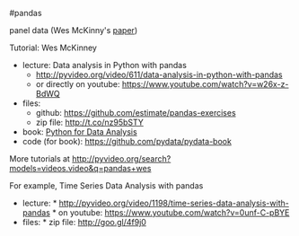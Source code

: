 #pandas

panel data (Wes McKinny's [paper](http://www.dlr.de/sc/Portaldata/15/Resources/dokumente/pyhpc2011/submissions/pyhpc2011_submission_9.pdf))

Tutorial: Wes McKinney
* lecture: Data analysis in Python with pandas
    * http://pyvideo.org/video/611/data-analysis-in-python-with-pandas   
    * or directly on youtube: https://www.youtube.com/watch?v=w26x-z-BdWQ 
* files: 
    * github: https://github.com/estimate/pandas-exercises
    * zip file: http://t.co/nz95bSTY
* book: [Python for Data Analysis](http://www.amazon.com/gp/product/1449319793?colid=3J2ONC6G6CMKS&coliid=I12NRMOBQCOJSR&ref_=wl_it_dp_o_pC_nS_ttl)
* code (for book): https://github.com/pydata/pydata-book

More tutorials at 
http://pyvideo.org/search?models=videos.video&q=pandas+wes

For example, Time Series Data Analysis with pandas
* lecture:
      * http://pyvideo.org/video/1198/time-series-data-analysis-with-pandas
      * on youtube: https://www.youtube.com/watch?v=0unf-C-pBYE
* files: 
      * zip file: http://goo.gl/4f9j0
